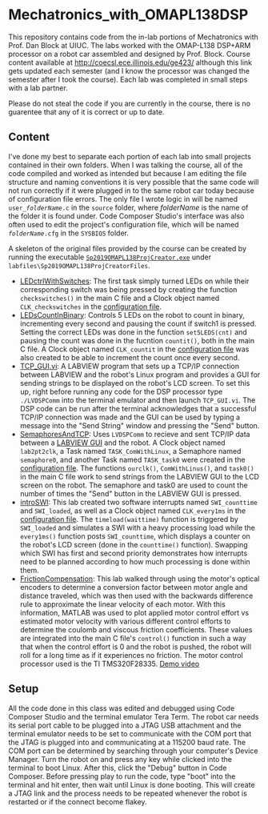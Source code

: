 # Mechatronics_with_OMAPL138DSP
This repository contains code from the in-lab portions of Mechatronics with Prof. Dan Block at UIUC. The labs worked with the OMAP-L138 DSP+ARM processor on a robot car assembled and designed by Prof. Block. Course content available at http://coecsl.ece.illinois.edu/ge423/ although this link gets updated each semester (and I know the processor was changed the semester after I took the course). Each lab was completed in small steps with a lab partner.  
  
Please do not steal the code if you are currently in the course, there is no guarentee that any of it is correct or up to date.  

## Content
I've done my best to separate each portion of each lab into small projects contained in their own folders. When I was talking the course, all of the code compiled and worked as intended but because I am editing the file structure and naming conventions it is very possible that the same code will not run correctly if it were plugged in to the same robot car today because of configuration file errors. The only file I wrote logic in will be named <code>user_<i>folderName</i>.c</code> in the <code>source</code> folder, where <i>folderName</i> is the name of the folder it is found under. Code Composer Studio's interface was also often used to edit the project's configuration file, which will be named <code><i>folderName</i>.cfg</code> in the <code>SYSBIOS</code> folder.  
  
A skeleton of the original files provided by the course can be created by running the executable [<code>Sp2019OMAPL138ProjCreator.exe</code>](https://github.com/monk200/Mechatronics_with_OMAPL138DSP/blob/main/labfiles/Sp2019OMAPL138ProjCreatorFiles/Sp2019OMAPL138ProjCreator.exe) under <code>labfiles\Sp2019OMAPL138ProjCreatorFiles</code>.  

* [LEDctrlWithSwitches](https://github.com/monk200/Mechatronics_with_OMAPL138DSP/blob/main/LEDctrlWithSwitches/source/user_LEDctrlWithSwitches.c): The first task simply turned LEDs on while their corresponding switch was being pressed by creating the function <code>checkswitches()</code> in the main C file and a Clock object named <code>CLK_checkswitches</code> in the [configuration file](https://github.com/monk200/Mechatronics_with_OMAPL138DSP/blob/main/LEDctrlWithSwitches/SYSBIOS/LEDctrlWithSwitches.cfg).
* [LEDsCountInBinary](https://github.com/monk200/Mechatronics_with_OMAPL138DSP/blob/main/LEDsCountInBinary/source/user_LEDsCountInBinary.c): Controls 5 LEDs on the robot to count in binary, incrementing every second and pausing the count if switch1 is pressed. Setting the correct LEDs was done in the function <code>set5LEDS(cnt)</code> and pausing the count was done in the fucntion <code>countit()</code>, both in the main C file. A Clock object named <code>CLK_countit</code> in the [configuration file](https://github.com/monk200/Mechatronics_with_OMAPL138DSP/blob/main/LEDsCountInBinary/SYSBIOS/LEDsCountInBinary.cfg) was also created to be able to increment the count once every second.
* [TCP_GUI.vi](https://github.com/monk200/Mechatronics_with_OMAPL138DSP/blob/main/TCP_GUI.vi): A LABVIEW program that sets up a TCP/IP connection between LABVIEW and the robot's Linux program and provides a GUI for sending strings to be displayed on the robot's LCD screen. To set this up, right before running any code for the DSP processor type <code>./LVDSPComm</code> into the terminal emulator and then launch <code>TCP_GUI.vi</code>. The DSP code can be run after the terminal acknowledges that a successful TCP/IP connection was made and the GUI can be used by typing a message into the "Send String" window and pressing the "Send" button.
* [SemaphoresAndTCP](https://github.com/monk200/Mechatronics_with_OMAPL138DSP/blob/main/SemaphoresAndTCP/source/user_SemaphoresAndTCP.c): Uses <code>LVDSPComm</code> to recieve and sent TCP/IP data between a [LABVIEW GUI](https://github.com/monk200/Mechatronics_with_OMAPL138DSP/blob/main/TCP_GUI.vi) and the robot. A Clock object named <code>lab2pt2clk</code>, a Task named <code>TASK_ComWithLinux</code>, a Semaphore named <code>semaphore0</code>, and another Task named <code>TASK_task0</code> were created in the [configuration file](https://github.com/monk200/Mechatronics_with_OMAPL138DSP/blob/main/SemaphoresAndTCP/SYSBIOS/SemaphoresAndTCP.cfg). The functions <code>ourclk()</code>, <code>ComWithLinus()</code>, and <code>task0()</code> in the main C file work to send strings from the LABVIEW GUI to the LCD screen on the robot. The semaphore and task0 are used to count the number of times the "Send" button in the LABVIEW GUI is pressed.
* [introSWI](https://github.com/monk200/Mechatronics_with_OMAPL138DSP/blob/main/introSWI/source/user_introSWI.c): This lab created two software interrupts named <code>SWI_counttime</code> and <code>SWI_loaded</code>, as well as a Clock object named <code>CLK_every1ms</code> in the [configuration file](https://github.com/monk200/Mechatronics_with_OMAPL138DSP/blob/main/introSWI/SYSBIOS/introSWI.cfg). The <code>timeload(waittime)</code> function is triggered by <code>SWI_loaded</code> and simulates a SWI with a heavy processing load while the <code>every1ms()</code> function posts <code>SWI_counttime</code>, which displays a counter on the robot's LCD screen (done in the <code>counttime()</code> function). Swapping which SWI has first and second priority demonstrates how interrupts need to be planned according to how much processing is done within them.  
* [FrictionCompensation](https://github.com/monk200/Mechatronics_with_OMAPL138DSP/blob/main/FrictionCompensation/source/user_FrictionCompensation.c): This lab walked through using the motor's optical encoders to determine a conversion factor between motor angle and distance traveled, which was then used with the backwards difference rule to approximate the linear velocity of each motor. With this information, MATLAB was used to plot applied motor control effort vs estimated motor velocity with various different control efforts to determine the coulomb and viscous friction coefficients. These values are integrated into the main C file's <code>control()</code> function in such a way that when the control effort is 0 and the robot is pushed, the robot will roll for a long time as if it experiences no friction. The motor control processor used is the TI TMS320F28335. [Demo video](https://github.com/monk200/Mechatronics_with_OMAPL138DSP/blob/main/FrictionCompensation/frictionComp.mp4)  

## Setup
All the code done in this class was edited and debugged using Code Composer Studio and the terminal emulator Tera Term. The robot car needs its serial port cable to be plugged into a JTAG USB attachment and the terminal emulator needs to be set to communicate with the COM port that the JTAG is plugged into and communicating at a 115200 baud rate. The COM port can be determined by searching through your computer's Device Manager. Turn the robot on and press any key while clicked into the terminal to boot Linux. After this, click the "Debug" button in Code Composer. Before pressing play to run the code, type "boot" into the terminal and hit enter, then wait until Linux is done booting. This will create a JTAG link and the process needs to be repeated whenever the robot is restarted or if the connect become flakey.
